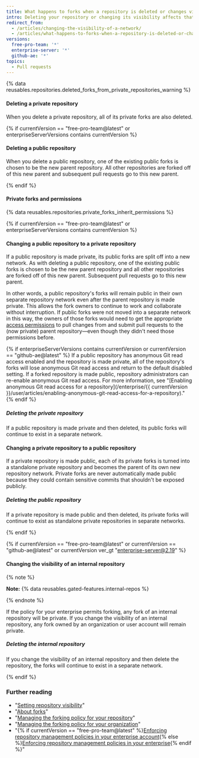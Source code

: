 ```yaml
---
title: What happens to forks when a repository is deleted or changes visibility?
intro: Deleting your repository or changing its visibility affects that repository's forks.
redirect_from:
  - /articles/changing-the-visibility-of-a-network/
  - /articles/what-happens-to-forks-when-a-repository-is-deleted-or-changes-visibility
versions:
  free-pro-team: '*'
  enterprise-server: '*'
  github-ae: '*'
topics:
  - Pull requests
---
```


{% data reusables.repositories.deleted_forks_from_private_repositories_warning %}                    

#### Deleting a private repository

When you delete a private repository, all of its private forks are also deleted.

{% if currentVersion == "free-pro-team@latest" or enterpriseServerVersions contains currentVersion %}

#### Deleting a public repository

When you delete a public repository, one of the existing public forks is chosen to be the new parent repository. All other repositories are forked off of this new parent and subsequent pull requests go to this new parent.

{% endif %}

#### Private forks and permissions

{% data reusables.repositories.private_forks_inherit_permissions %}

{% if currentVersion == "free-pro-team@latest" or enterpriseServerVersions contains currentVersion %}

#### Changing a public repository to a private repository

If a public repository is made private, its public forks are split off into a new network. As with deleting a public repository, one of the existing public forks is chosen to be the new parent repository and all other repositories are forked off of this new parent. Subsequent pull requests go to this new parent.

In other words, a public repository's forks will remain public in their own separate repository network even after the parent repository is made private. This allows the fork owners to continue to work and collaborate without interruption. If public forks were not moved into a separate network in this way, the owners of those forks would need to get the appropriate [access permissions](/articles/access-permissions-on-github) to pull changes from and submit pull requests to the (now private) parent repository—even though they didn't need those permissions before.

{% if enterpriseServerVersions contains currentVersion or currentVersion == "github-ae@latest" %}
If a public repository has anonymous Git read access enabled and the repository is made private, all of the repository's forks will lose anonymous Git read access and return to the default disabled setting. If a forked repository is made public, repository administrators can re-enable anonymous Git read access. For more information, see "[Enabling anonymous Git read access for a repository](/enterprise/{{ currentVersion }}/user/articles/enabling-anonymous-git-read-access-for-a-repository)."
{% endif %}

##### Deleting the private repository

If a public repository is made private and then deleted, its public forks will continue to exist in a separate network.

#### Changing a private repository to a public repository

If a private repository is made public, each of its private forks is turned into a standalone private repository and becomes the parent of its own new repository network. Private forks are never automatically made public because they could contain sensitive commits that shouldn't be exposed publicly.

##### Deleting the public repository

If a private repository is made public and then deleted, its private forks will continue to exist as standalone private repositories in separate networks.

{% endif %}

{% if currentVersion == "free-pro-team@latest" or currentVersion == "github-ae@latest" or currentVersion ver_gt "enterprise-server@2.19" %}

#### Changing the visibility of an internal repository

{% note %}

**Note:** {% data reusables.gated-features.internal-repos %}

{% endnote %}

If the policy for your enterprise permits forking, any fork of an internal repository will be private. If you change the visibility of an internal repository, any fork owned by an organization or user account will remain private.

##### Deleting the internal repository

If you change the visibility of an internal repository and then delete the repository, the forks will continue to exist in a separate network.

{% endif %}

### Further reading

- "[Setting repository visibility](/articles/setting-repository-visibility)"
- "[About forks](/articles/about-forks)"
- "[Managing the forking policy for your repository](/github/administering-a-repository/managing-the-forking-policy-for-your-repository)"
- "[Managing the forking policy for your organization](/organizations/managing-organization-settings/managing-the-forking-policy-for-your-organization)"
- "{% if currentVersion == "free-pro-team@latest" %}[Enforcing repository management policies in your enterprise account](/github/setting-up-and-managing-your-enterprise/enforcing-repository-management-policies-in-your-enterprise-account#enforcing-a-policy-on-forking-private-or-internal-repositories){% else %}[Enforcing repository management policies in your enterprise](/admin/policies/enforcing-repository-management-policies-in-your-enterprise#enforcing-a-policy-on-forking-private-or-internal-repositories){% endif %}"
